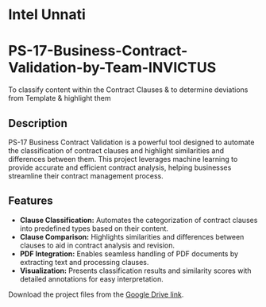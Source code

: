 # Intel Unnati
# PS-17-Business-Contract-Validation-by-Team-INVICTUS
To classify content within the Contract Clauses &amp; to determine deviations from Template &amp; highlight them

## Description

PS-17 Business Contract Validation is a powerful tool designed to automate the classification of contract clauses and highlight similarities and differences between them. This project leverages machine learning to provide accurate and efficient contract analysis, helping businesses streamline their contract management process.

## Features

- **Clause Classification:** Automates the categorization of contract clauses into predefined types based on their content.
- **Clause Comparison:** Highlights similarities and differences between clauses to aid in contract analysis and revision.
- **PDF Integration:** Enables seamless handling of PDF documents by extracting text and processing clauses.
- **Visualization:** Presents classification results and similarity scores with detailed annotations for easy interpretation.

Download the project files from the [Google Drive link](https://drive.google.com/drive/folders/1pfjFw1BfjvFeaZ3Ey9xiBbh3dsYcT1B_?usp=drive_link).
